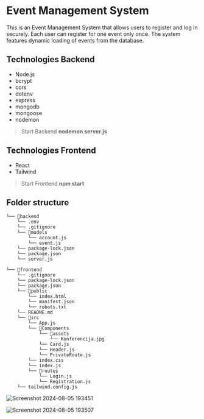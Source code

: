 # Event Management System


This is an Event Management System that allows users to register and log in securely. Each user can register for one event only once. The system features dynamic loading of events from the database.<br>



## Technologies Backend

 - Node.js
 - bcrypt
 - cors
 - dotenv
 - express
 - mongodb
 - mongoose
 - nodemon
 
> Start Backend **nodemon server.js**


## Technologies  Frontend

 - React
 - Tailwind

> Start Frontend **npm start**

## Folder structure
```
└── 📁backend
    └── .env
    └── .gitignore
    └── 📁models
        └── account.js
        └── event.js
    └── package-lock.json
    └── package.json
    └── server.js
```
```
└── 📁frontend
    └── .gitignore
    └── package-lock.json
    └── package.json
    └── 📁public
        └── index.html
        └── manifest.json
        └── robots.txt
    └── README.md
    └── 📁src
        └── App.js
        └── 📁Components
            └── 📁assets
                └── Konferencija.jpg
            └── Card.js
            └── Header.js
            └── PrivateRoute.js
        └── index.css
        └── index.js
        └── 📁routes
            └── Login.js
            └── Registration.js
    └── tailwind.config.js
```



![Screenshot 2024-08-05 193451](https://github.com/user-attachments/assets/4cc2faba-bf29-4f8a-8874-e4301c469e0c)

![Screenshot 2024-08-05 193507](https://github.com/user-attachments/assets/82cc4bef-1c9f-408b-807e-e6a3ed9607a3)
